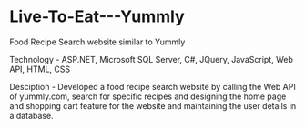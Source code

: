# Live-To-Eat---Yummly

Food Recipe Search website similar to Yummly

Technology - ASP.NET, Microsoft SQL Server, C#, JQuery, JavaScript, Web API, HTML, CSS

Desciption - Developed a food recipe search website by calling the Web API of yummly.com, search for 
specific recipes and designing the home page and shopping cart feature for the website and 
maintaining the user details in a database.
